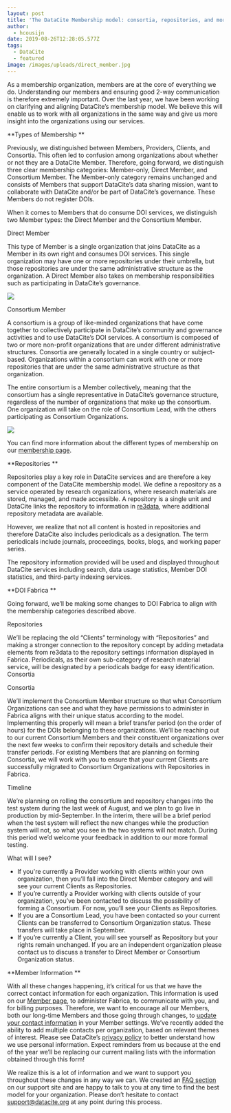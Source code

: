 ```yaml
---
layout: post
title: 'The DataCite Membership model: consortia, repositories, and more'
author:
  - hcousijn
date: 2019-08-26T12:28:05.577Z
tags:
  - DataCite
  - featured
image: /images/uploads/direct_member.jpg
---
```

As a membership organization, members are at the core of everything we do. Understanding our members and ensuring good 2-way communication is therefore extremely important. Over the last year, we have been working on clarifying and aligning DataCite’s membership model. We believe this will enable us to work with all organizations in the same way and give us more insight into the organizations using our services.

**Types of Membership
**

Previously, we distinguished between Members, Providers, Clients, and Consortia. This often led to confusion among organizations about whether or not they are a DataCite Member. Therefore, going forward, we distinguish three clear membership categories: Member-only, Direct Member, and Consortium Member. The Member-only category remains unchanged and consists of Members that support DataCite’s data sharing mission, want to collaborate with DataCite and/or be part of DataCite’s governance. These Members do not register DOIs.

When it comes to Members that do consume DOI services, we distinguish two Member types: the Direct Member and the Consortium Member. 

Direct Member

This type of Member is a single organization that joins DataCite as a Member in its own right and consumes DOI services. This single organization may have one or more repositories under their umbrella, but those repositories are under the same administrative structure as the organization. A Direct Member also takes on membership responsibilities such as participating in DataCite’s governance.

![](/images/uploads/direct_member.jpg)

Consortium Member

A consortium is a group of like-minded organizations that have come together to collectively participate in DataCite’s community and governance activities and to use DataCite’s DOI services. A consortium is composed of two or more non-profit organizations that are under different administrative structures. Consortia are generally located in a single country or subject-based. Organizations within a consortium can work with one or more repositories that are under the same administrative structure as that organization.

The entire consortium is a Member collectively, meaning that the consortium has a single representative in DataCite’s governance structure, regardless of the number of organizations that make up the consortium. One organization will take on the role of Consortium Lead, with the others participating as Consortium Organizations.

![](/images/uploads/consortium_member.jpg)

You can find more information about the different types of membership on our [membership page](https://datacite.org/become.html). 

**Repositories
**

Repositories play a key role in DataCite services and are therefore a key component of the DataCite membership model. We define a repository as a service operated by research organizations, where research materials are stored, managed, and made accessible. A repository is a single unit and DataCite links the repository to information in [re3data](https://www.re3data.org/), where additional repository metadata are available.

However, we realize that not all content is hosted in repositories and therefore DataCite also includes periodicals as a designation. The term periodicals include journals, proceedings, books, blogs, and working paper series.

The repository information provided will be used and displayed throughout DataCite services including search, data usage statistics, Member DOI statistics, and third-party indexing services.

**DOI Fabrica
**

Going forward, we’ll be making some changes to DOI Fabrica to align with the membership categories described above.

Repositories

We’ll be replacing the old “Clients” terminology with “Repositories” and making a stronger connection to the repository concept by adding metadata elements from re3data to the repository settings information displayed in Fabrica. Periodicals, as their own sub-category of research material service, will be designated by a periodicals badge for easy identification. Consortia

Consortia

We’ll implement the Consortium Member structure so that what Consortium Organizations can see and what they have permissions to administer in Fabrica aligns with their unique status according to the model. Implementing this properly will mean a brief transfer period (on the order of hours) for the DOIs belonging to these organizations. We’ll be reaching out to our current Consortium Members and their constituent organizations over the next few weeks to confirm their repository details and schedule their transfer periods. For existing Members that are planning on forming Consortia, we will work with you to ensure that your current Clients are successfully migrated to Consortium Organizations with Repositories in Fabrica.

Timeline

We’re planning on rolling the consortium and repository changes into the test system during the last week of August, and we plan to go live in production by mid-September. In the interim, there will be a brief period when the test system will reflect the new changes while the production system will not, so what you see in the two systems will not match. During this period we’d welcome your feedback in addition to our more formal testing. 

What will I see?

* If you're currently a Provider working with clients within your own organization, then you’ll fall into the Direct Member category and will see your current Clients as Repositories.
* If you’re currently a Provider working with clients outside of your organization, you’ve been contacted to discuss the possibility of forming a Consortium. For now, you’ll see your Clients as Repositories. 
* If you are a Consortium Lead, you have been contacted so your current Clients can be transferred to Consortium Organization status. These transfers will take place in September.
* If you’re currently a Client, you will see yourself as Repository but your rights remain unchanged. If you are an independent organization please contact us to discuss a transfer to Direct Member or Consortium Organization status.

**Member Information
**

With all these changes happening, it’s critical for us that we have the correct contact information for each organization. This information is used on our [Member page](https://datacite.org/), to administer Fabrica, to communicate with you, and for billing purposes. Therefore, we want to encourage all our Members, both our long-time Members and those going through changes, to [update your contact information](https://doi.org/10.5438/q7r3-f935) in your Member settings. We’ve recently added the ability to add multiple contacts per organization, based on relevant themes of interest. Please see DataCite’s [privacy policy](https://datacite.org/privacy.html) to better understand how we use personal information. Expect reminders from us because at the end of the year we’ll be replacing our current mailing lists with the information obtained through this form!

We realize this is a lot of information and we want to support you throughout these changes in any way we can. We created an [FAQ section](https://support.datacite.org/docs/general) on our support site and are happy to talk to you at any time to find the best model for your organization. Please don’t hesitate to contact support@datacite.org at any point during this process.
